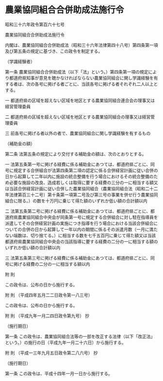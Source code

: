 # 農業協同組合合併助成法施行令

昭和三十六年政令第百六十七号

農業協同組合合併助成法施行令

内閣は、農業協同組合合併助成法（昭和三十六年法律第四十八号）第四条第一項及び第五条の規定に基づき、この政令を制定する。

（学識経験者）

第一条 農業協同組合合併助成法（以下「法」という。）第四条第一項の規定により都道府県知事が意見を聴かなければならない農業協同組合に関し学識経験を有する者は、次の各号に掲げる者ごとに、当該各号に掲げる者それぞれ二人以上とする。

一 都道府県の区域を超えない区域を地区とする農業協同組合連合会の理事又は経営管理委員

二 都道府県の区域を超えない区域を地区とする農業協同組合の理事又は経営管理委員

三 前各号に掲げる者以外の者で、農業協同組合に関し学識経験を有するもの

（補助金の額）

第二条 法第五条の規定により交付する補助金の額は、次のとおりとする。

一 法第五条第一号に掲げる経費に係る補助金にあつては、都道府県ごとに、同号に規定する合併組合が法第四条第二項の認定に係る合併経営計画に従い合併の日から起算して二年以内に施設の統合整備を行う場合におけるその統合整備のため必要な施設の改良、造成若しくは取得に要する経費の三分の一に相当する額又は当該合併経営計画に従い合併した農業協同組合（農業協同組合法（昭和二十二年法律第百三十二号）第十条第一項第二号及び第三号の事業を併せ行う農業協同組合に限る。）の数を十万円に乗じて得た額のいずれか低い額の合計額以内

二 法第五条第二号に掲げる経費に係る補助金にあつては、都道府県ごとに、都道府県農業協同組合中央会が同条第一号に規定する合併組合に対し駐在指導員を派遣してその合併経営計画の実施につき指導を行う場合における当該合併組合についての合併の日から起算して一年以内の期間に係るその派遣月数（一月に満たない端数は、切り捨てる。）に相当する数を七千五百円に乗じて得た額又は当該都道府県農業協同組合中央会の当該指導に要する経費の二分の一に相当する額のいずれか低い額の合計額以内

三 法第五条第三号に掲げる経費に係る補助金にあつては、都道府県ごとに、同号に掲げる経費の二分の一に相当する額以内

附 則

この政令は、公布の日から施行する。

附 則 （平成四年五月二二日政令第一八三号）

この政令は、公布の日から施行する。

附 則 （平成九年一月二四日政令第九号） 抄

（施行期日）

第一条 この政令は、農業協同組合法等の一部を改正する法律（以下「改正法」という。）の施行の日（平成九年一月二十六日）から施行する。

附 則 （平成一三年九月五日政令第二八六号） 抄

（施行期日）

第一条 この政令は、平成十四年一月一日から施行する。

